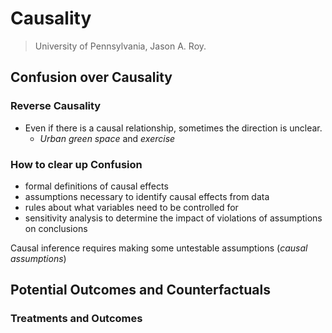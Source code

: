 # Causality

> University of Pennsylvania, Jason A. Roy.

## Confusion over Causality

### Reverse Causality

- Even if there is a causal relationship, sometimes the direction is unclear.
	- *Urban green space* and *exercise*

### How to clear up Confusion

- formal definitions of causal effects
- assumptions necessary to identify causal effects from data
- rules about what variables need to be controlled for
- sensitivity analysis to determine the impact of violations of assumptions on conclusions

Causal inference requires making some untestable assumptions (*causal assumptions*)

## Potential Outcomes and Counterfactuals

### Treatments and Outcomes


